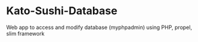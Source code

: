 # Kato-Sushi-Database
Web app to access and modify database (myphpadmin) using PHP, propel, slim framework
